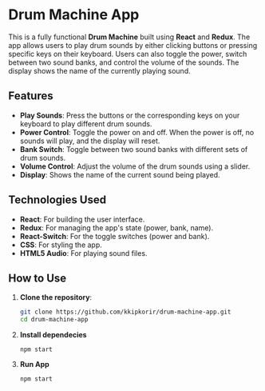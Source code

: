# Drum Machine App

This is a fully functional **Drum Machine** built using **React** and **Redux**. The app allows users to play drum sounds by either clicking buttons or pressing specific keys on their keyboard. Users can also toggle the power, switch between two sound banks, and control the volume of the sounds. The display shows the name of the currently playing sound.

## Features

- **Play Sounds**: Press the buttons or the corresponding keys on your keyboard to play different drum sounds.
- **Power Control**: Toggle the power on and off. When the power is off, no sounds will play, and the display will reset.
- **Bank Switch**: Toggle between two sound banks with different sets of drum sounds.
- **Volume Control**: Adjust the volume of the drum sounds using a slider.
- **Display**: Shows the name of the current sound being played.

## Technologies Used

- **React**: For building the user interface.
- **Redux**: For managing the app's state (power, bank, name).
- **React-Switch**: For the toggle switches (power and bank).
- **CSS**: For styling the app.
- **HTML5 Audio**: For playing sound files.

## How to Use

1. **Clone the repository**:
   ```bash
   git clone https://github.com/kkipkorir/drum-machine-app.git
   cd drum-machine-app

2. **Install dependecies**
    ````
    npm start

3. **Run App**
    ```
    npm start
